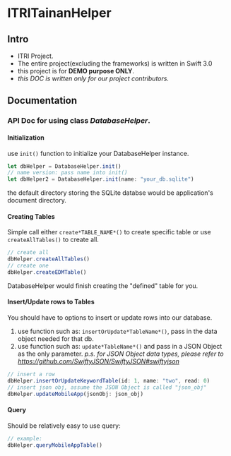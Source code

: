 # ITRITainanHelper 

## Intro
* ITRI Project.
* The entire project(excluding the frameworks) is written in Swift 3.0
* this project is for **DEMO purpose ONLY**.
* *this DOC is written only for our project contributors.*

## Documentation

### API Doc for using class *DatabaseHelper*.
#### Initialization
use `init()` function to initialize your DatabaseHelper instance.
```jsx
let dbHelper = DatabaseHelper.init()
// name version: pass name into init()
let dbHelper2 = DatabaseHelper.init(name: "your_db.sqlite")
```
the default directory storing the SQLite databse would be application's document directory.

#### Creating Tables
Simple call either `create*TABLE_NAME*()` to create specific table or use `createAllTables()` to create all.
```jsx
// create all
dbHelper.createAllTables()
// create one
dbHelper.createEDMTable()
```
DatabaseHelper would finish creating the "defined" table for you.

#### Insert/Update rows to Tables
You should have to options to insert or update rows into our database.
1. use function such as: `insertOrUpdate*TableName*()`, pass in the data object needed for that db.
2. use function such as: `update*TableName*()` and pass in a JSON Object as the only parameter.
*p.s. for JSON Object data types, please refer to https://github.com/SwiftyJSON/SwiftyJSON#swiftyjson*
```jsx
// insert a row
dbHelper.insertOrUpdateKeywordTable(id: 1, name: "two", read: 0)
// insert json obj, assume the JSON Object is called "json_obj"
dbHelper.updateMobileApp(jsonObj: json_obj)
```

#### Query
Should be relatively easy to use query:
```jsx
// example:
dbHelper.queryMobileAppTable()
```
